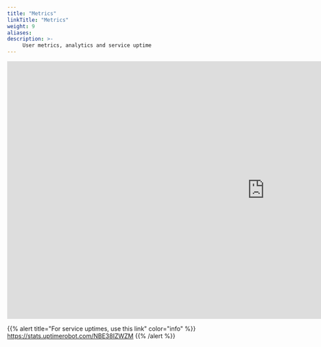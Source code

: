```yaml
---
title: "Metrics"
linkTitle: "Metrics"
weight: 9
aliases:
description: >-
     User metrics, analytics and service uptime
---
```



<iframe width=1200px height=600px src="https://lookerstudio.google.com/embed/reporting/1b5d3da0-7a67-4440-bc3c-95bd6fd94f18/page/2VKTD" frameborder="0" style="border:0"></iframe>

{{% alert title="For service uptimes, use this link" color="info" %}}
https://stats.uptimerobot.com/NBE38IZWZM
{{% /alert %}}